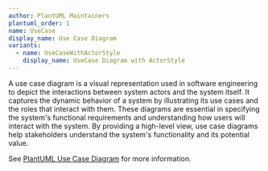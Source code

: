 ```yaml
---
author: PlantUML Maintainers
plantuml_order: 1
name: UseCase
display_name: Use Case Diagram
variants:
  - name: UseCaseWithActorStyle
    display_name: UseCase Diagram with ActorStyle
---
```


A use case diagram is a visual representation used in software engineering to depict the interactions between system
actors and the system itself.
It captures the dynamic behavior of a system by illustrating its use cases and the roles
that interact with them.
These diagrams are essential in specifying the system's functional requirements and
understanding how users will interact with the system.
By providing a high-level view, use case diagrams help
stakeholders understand the system's functionality and its potential value.

See [PlantUML Use Case Diagram](https://plantuml.com/use-case-diagram) for more information.
